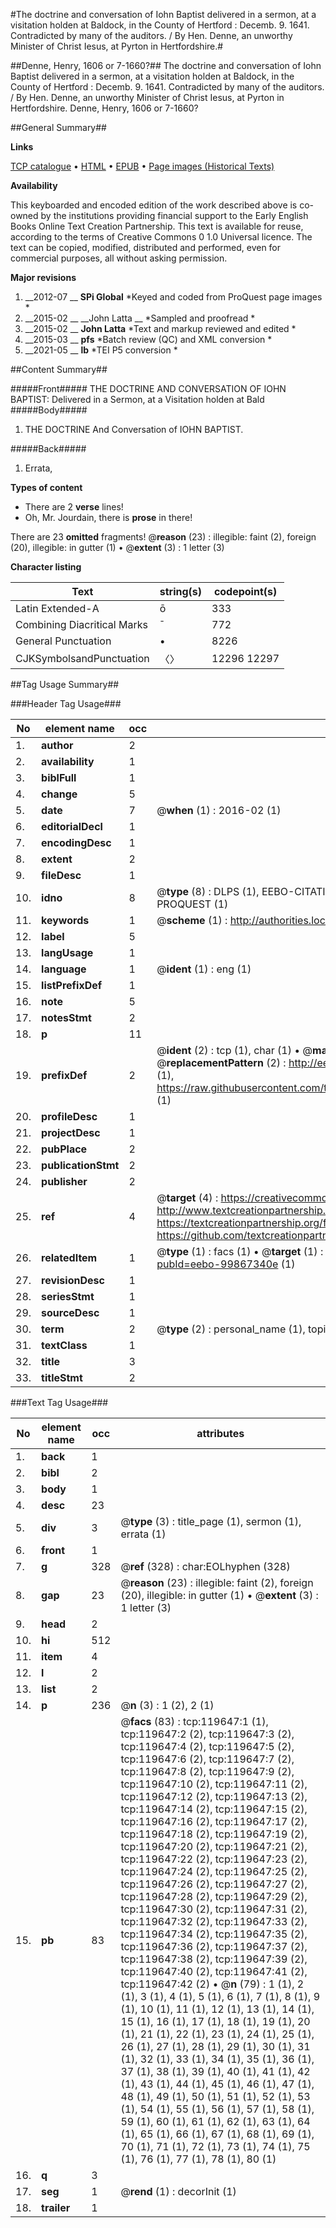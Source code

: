 #The doctrine and conversation of Iohn Baptist delivered in a sermon, at a visitation holden at Baldock, in the County of Hertford : Decemb. 9. 1641. Contradicted by many of the auditors. / By Hen. Denne, an unworthy Minister of Christ Iesus, at Pyrton in Hertfordshire.#

##Denne, Henry, 1606 or 7-1660?##
The doctrine and conversation of Iohn Baptist delivered in a sermon, at a visitation holden at Baldock, in the County of Hertford : Decemb. 9. 1641. Contradicted by many of the auditors. / By Hen. Denne, an unworthy Minister of Christ Iesus, at Pyrton in Hertfordshire.
Denne, Henry, 1606 or 7-1660?

##General Summary##

**Links**

[TCP catalogue](http://www.ota.ox.ac.uk/tcp/)  • 
[HTML](http://tei.it.ox.ac.uk/tcp/Texts-HTML/free/A81/A81299.html)  • 
[EPUB](http://tei.it.ox.ac.uk/tcp/Texts-EPUB/free/A81/A81299.epub) • 
[Page images (Historical Texts)](https://historicaltexts.jisc.ac.uk/eebo-99867340e)

**Availability**

This keyboarded and encoded edition of the work described above is co-owned by the
    institutions providing financial support to the Early English Books Online Text Creation
    Partnership. This text is available for reuse, according to the terms of  Creative Commons 0 1.0 Universal
    licence. The text can be copied, modified, distributed and performed, even for commercial
    purposes, all without asking permission.

**Major revisions**

1. __2012-07 __ __SPi Global__ *Keyed and coded from ProQuest page images *
1. __2015-02 __ __John Latta __ *Sampled and proofread *
1. __2015-02 __ __John Latta__ *Text and markup reviewed and edited *
1. __2015-03 __ __pfs__ *Batch review (QC) and XML conversion *
1. __2021-05 __ __lb__ *TEI P5 conversion *

##Content Summary##

#####Front#####
THE DOCTRINE AND CONVERSATION OF IOHN BAPTIST: Delivered in a Sermon, at a Visitation holden at Bald
#####Body#####

1. THE DOCTRINE And Conversation of IOHN BAPTIST.

#####Back#####

1. Errata,

**Types of content**

  * There are 2 **verse** lines!
  * Oh, Mr. Jourdain, there is **prose** in there!

There are 23 **omitted** fragments! 
 @__reason__ (23) : illegible: faint (2), foreign (20), illegible: in gutter (1)  •  @__extent__ (3) : 1 letter (3)

**Character listing**


|Text|string(s)|codepoint(s)|
|---|---|---|
|Latin Extended-A|ō|333|
|Combining             Diacritical Marks|̄|772|
|General Punctuation|•|8226|
|CJKSymbolsandPunctuation|〈〉|12296 12297|

##Tag Usage Summary##

###Header Tag Usage###

|No|element name|occ|attributes|
|---|---|---|---|
|1.|__author__|2||
|2.|__availability__|1||
|3.|__biblFull__|1||
|4.|__change__|5||
|5.|__date__|7| @__when__ (1) : 2016-02 (1)|
|6.|__editorialDecl__|1||
|7.|__encodingDesc__|1||
|8.|__extent__|2||
|9.|__fileDesc__|1||
|10.|__idno__|8| @__type__ (8) : DLPS (1), EEBO-CITATION (1), VID (1), EEBO-PROQUEST (1), STC (3), PROQUEST (1)|
|11.|__keywords__|1| @__scheme__ (1) : http://authorities.loc.gov/ (1)|
|12.|__label__|5||
|13.|__langUsage__|1||
|14.|__language__|1| @__ident__ (1) : eng (1)|
|15.|__listPrefixDef__|1||
|16.|__note__|5||
|17.|__notesStmt__|2||
|18.|__p__|11||
|19.|__prefixDef__|2| @__ident__ (2) : tcp (1), char (1)  •  @__matchPattern__ (2) : ([0-9\-]+):([0-9IVX]+) (1), (.+) (1)  •  @__replacementPattern__ (2) : http://eebo.chadwyck.com/downloadtiff?vid=$1&page=$2 (1), https://raw.githubusercontent.com/textcreationpartnership/Texts/master/tcpchars.xml#$1 (1)|
|20.|__profileDesc__|1||
|21.|__projectDesc__|1||
|22.|__pubPlace__|2||
|23.|__publicationStmt__|2||
|24.|__publisher__|2||
|25.|__ref__|4| @__target__ (4) : https://creativecommons.org/publicdomain/zero/1.0/ (1), http://www.textcreationpartnership.org/docs/. (1), https://textcreationpartnership.org/faq/#faq05 (1), https://github.com/textcreationpartnership (1)|
|26.|__relatedItem__|1| @__type__ (1) : facs (1)  •  @__target__ (1) : https://data.historicaltexts.jisc.ac.uk/view?pubId=eebo-99867340e (1)|
|27.|__revisionDesc__|1||
|28.|__seriesStmt__|1||
|29.|__sourceDesc__|1||
|30.|__term__|2| @__type__ (2) : personal_name (1), topical_term (1)|
|31.|__textClass__|1||
|32.|__title__|3||
|33.|__titleStmt__|2||


###Text Tag Usage###

|No|element name|occ|attributes|
|---|---|---|---|
|1.|__back__|1||
|2.|__bibl__|2||
|3.|__body__|1||
|4.|__desc__|23||
|5.|__div__|3| @__type__ (3) : title_page (1), sermon (1), errata (1)|
|6.|__front__|1||
|7.|__g__|328| @__ref__ (328) : char:EOLhyphen (328)|
|8.|__gap__|23| @__reason__ (23) : illegible: faint (2), foreign (20), illegible: in gutter (1)  •  @__extent__ (3) : 1 letter (3)|
|9.|__head__|2||
|10.|__hi__|512||
|11.|__item__|4||
|12.|__l__|2||
|13.|__list__|2||
|14.|__p__|236| @__n__ (3) : 1 (2), 2 (1)|
|15.|__pb__|83| @__facs__ (83) : tcp:119647:1 (1), tcp:119647:2 (2), tcp:119647:3 (2), tcp:119647:4 (2), tcp:119647:5 (2), tcp:119647:6 (2), tcp:119647:7 (2), tcp:119647:8 (2), tcp:119647:9 (2), tcp:119647:10 (2), tcp:119647:11 (2), tcp:119647:12 (2), tcp:119647:13 (2), tcp:119647:14 (2), tcp:119647:15 (2), tcp:119647:16 (2), tcp:119647:17 (2), tcp:119647:18 (2), tcp:119647:19 (2), tcp:119647:20 (2), tcp:119647:21 (2), tcp:119647:22 (2), tcp:119647:23 (2), tcp:119647:24 (2), tcp:119647:25 (2), tcp:119647:26 (2), tcp:119647:27 (2), tcp:119647:28 (2), tcp:119647:29 (2), tcp:119647:30 (2), tcp:119647:31 (2), tcp:119647:32 (2), tcp:119647:33 (2), tcp:119647:34 (2), tcp:119647:35 (2), tcp:119647:36 (2), tcp:119647:37 (2), tcp:119647:38 (2), tcp:119647:39 (2), tcp:119647:40 (2), tcp:119647:41 (2), tcp:119647:42 (2)  •  @__n__ (79) : 1 (1), 2 (1), 3 (1), 4 (1), 5 (1), 6 (1), 7 (1), 8 (1), 9 (1), 10 (1), 11 (1), 12 (1), 13 (1), 14 (1), 15 (1), 16 (1), 17 (1), 18 (1), 19 (1), 20 (1), 21 (1), 22 (1), 23 (1), 24 (1), 25 (1), 26 (1), 27 (1), 28 (1), 29 (1), 30 (1), 31 (1), 32 (1), 33 (1), 34 (1), 35 (1), 36 (1), 37 (1), 38 (1), 39 (1), 40 (1), 41 (1), 42 (1), 43 (1), 44 (1), 45 (1), 46 (1), 47 (1), 48 (1), 49 (1), 50 (1), 51 (1), 52 (1), 53 (1), 54 (1), 55 (1), 56 (1), 57 (1), 58 (1), 59 (1), 60 (1), 61 (1), 62 (1), 63 (1), 64 (1), 65 (1), 66 (1), 67 (1), 68 (1), 69 (1), 70 (1), 71 (1), 72 (1), 73 (1), 74 (1), 75 (1), 76 (1), 77 (1), 78 (1), 80 (1)|
|16.|__q__|3||
|17.|__seg__|1| @__rend__ (1) : decorInit (1)|
|18.|__trailer__|1||
